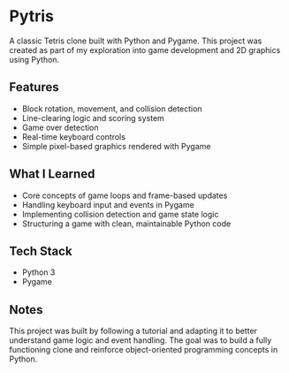 # Pytris

A classic Tetris clone built with Python and Pygame. This project was created as part of my exploration into game development and 2D graphics using Python.

## Features

- Block rotation, movement, and collision detection
- Line-clearing logic and scoring system
- Game over detection
- Real-time keyboard controls
- Simple pixel-based graphics rendered with Pygame

## What I Learned

- Core concepts of game loops and frame-based updates
- Handling keyboard input and events in Pygame
- Implementing collision detection and game state logic
- Structuring a game with clean, maintainable Python code

## Tech Stack

- Python 3
- Pygame

## Notes

This project was built by following a tutorial and adapting it to better understand game logic and event handling. The goal was to build a fully functioning clone and reinforce object-oriented programming concepts in Python.


